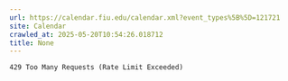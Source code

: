 ```yaml
---
url: https://calendar.fiu.edu/calendar.xml?event_types%5B%5D=121721
site: Calendar
crawled_at: 2025-05-20T10:54:26.018712
title: None
---
```


```
429 Too Many Requests (Rate Limit Exceeded)

```

